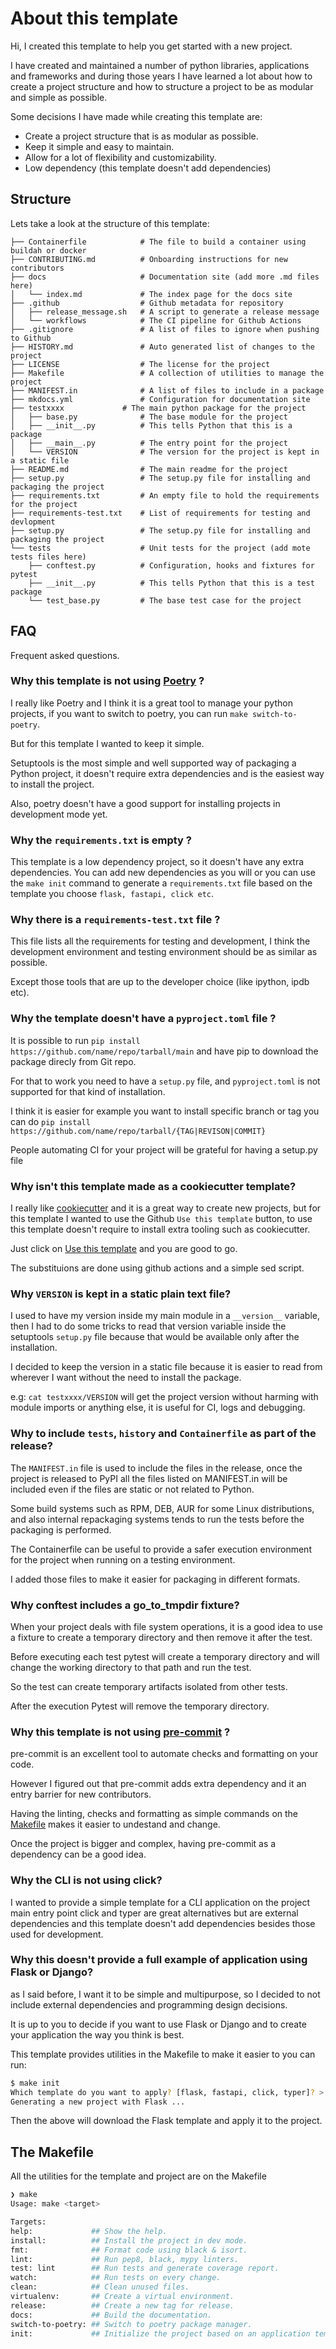# About this template

Hi, I created this template to help you get started with a new project.

I have created and maintained a number of python libraries, applications and 
frameworks and during those years I have learned a lot about how to create a 
project structure and how to structure a project to be as modular and simple 
as possible.

Some decisions I have made while creating this template are:

 - Create a project structure that is as modular as possible.
 - Keep it simple and easy to maintain.
 - Allow for a lot of flexibility and customizability.
 - Low dependency (this template doesn't add dependencies)

## Structure

Lets take a look at the structure of this template:

```text
├── Containerfile            # The file to build a container using buildah or docker
├── CONTRIBUTING.md          # Onboarding instructions for new contributors
├── docs                     # Documentation site (add more .md files here)
│   └── index.md             # The index page for the docs site
├── .github                  # Github metadata for repository
│   ├── release_message.sh   # A script to generate a release message
│   └── workflows            # The CI pipeline for Github Actions
├── .gitignore               # A list of files to ignore when pushing to Github
├── HISTORY.md               # Auto generated list of changes to the project
├── LICENSE                  # The license for the project
├── Makefile                 # A collection of utilities to manage the project
├── MANIFEST.in              # A list of files to include in a package
├── mkdocs.yml               # Configuration for documentation site
├── testxxxx             # The main python package for the project
│   ├── base.py              # The base module for the project
│   ├── __init__.py          # This tells Python that this is a package
│   ├── __main__.py          # The entry point for the project
│   └── VERSION              # The version for the project is kept in a static file
├── README.md                # The main readme for the project
├── setup.py                 # The setup.py file for installing and packaging the project
├── requirements.txt         # An empty file to hold the requirements for the project
├── requirements-test.txt    # List of requirements for testing and devlopment
├── setup.py                 # The setup.py file for installing and packaging the project
└── tests                    # Unit tests for the project (add mote tests files here)
    ├── conftest.py          # Configuration, hooks and fixtures for pytest
    ├── __init__.py          # This tells Python that this is a test package
    └── test_base.py         # The base test case for the project
```

## FAQ

Frequent asked questions.

### Why this template is not using [Poetry](https://python-poetry.org/) ?

I really like Poetry and I think it is a great tool to manage your python projects,
if you want to switch to poetry, you can run `make switch-to-poetry`.

But for this template I wanted to keep it simple.

Setuptools is the most simple and well supported way of packaging a Python project,
it doesn't require extra dependencies and is the easiest way to install the project.

Also, poetry doesn't have a good support for installing projects in development mode yet.

### Why the `requirements.txt` is empty ?

This template is a low dependency project, so it doesn't have any extra dependencies.
You can add new dependencies as you will or you can use the `make init` command to
generate a `requirements.txt` file based on the template you choose `flask, fastapi, click etc`.

### Why there is a `requirements-test.txt` file ?

This file lists all the requirements for testing and development,
I think the development environment and testing environment should be as similar as possible.

Except those tools that are up to the developer choice (like ipython, ipdb etc).

### Why the template doesn't have a `pyproject.toml` file ?

It is possible to run `pip install https://github.com/name/repo/tarball/main` and
have pip to download the package direcly from Git repo.

For that to work you need to have a `setup.py` file, and `pyproject.toml` is not
supported for that kind of installation.

I think it is easier for example you want to install specific branch or tag you can
do `pip install https://github.com/name/repo/tarball/{TAG|REVISON|COMMIT}`

People automating CI for your project will be grateful for having a setup.py file

### Why isn't this template made as a cookiecutter template?

I really like [cookiecutter](https://github.com/cookiecutter/cookiecutter) and it is a great way to create new projects,
but for this template I wanted to use the Github `Use this template` button,
to use this template doesn't require to install extra tooling such as cookiecutter.

Just click on [Use this template](https://github.com/rochacbruno/python-project-template/generate) and you are good to go.

The substituions are done using github actions and a simple sed script.

### Why `VERSION` is kept in a static plain text file?

I used to have my version inside my main module in a `__version__` variable, then
I had to do some tricks to read that version variable inside the setuptools 
`setup.py` file because that would be available only after the installation.

I decided to keep the version in a static file because it is easier to read from
wherever I want without the need to install the package.

e.g: `cat testxxxx/VERSION` will get the project version without harming
with module imports or anything else, it is useful for CI, logs and debugging.

### Why to include `tests`, `history` and `Containerfile` as part of the release?

The `MANIFEST.in` file is used to include the files in the release, once the 
project is released to PyPI all the files listed on MANIFEST.in will be included
even if the files are static or not related to Python.

Some build systems such as RPM, DEB, AUR for some Linux distributions, and also
internal repackaging systems tends to run the tests before the packaging is performed.

The Containerfile can be useful to provide a safer execution environment for 
the project when running on a testing environment.

I added those files to make it easier for packaging in different formats.

### Why conftest includes a go_to_tmpdir fixture?

When your project deals with file system operations, it is a good idea to use
a fixture to create a temporary directory and then remove it after the test.

Before executing each test pytest will create a temporary directory and will
change the working directory to that path and run the test.

So the test can create temporary artifacts isolated from other tests.

After the execution Pytest will remove the temporary directory.

### Why this template is not using [pre-commit](https://pre-commit.com/) ?

pre-commit is an excellent tool to automate checks and formatting on your code.

However I figured out that pre-commit adds extra dependency and it an entry barrier
for new contributors.

Having the linting, checks and formatting as simple commands on the [Makefile](Makefile)
makes it easier to undestand and change.

Once the project is bigger and complex, having pre-commit as a dependency can be a good idea.

### Why the CLI is not using click?

I wanted to provide a simple template for a CLI application on the project main entry point
click and typer are great alternatives but are external dependencies and this template
doesn't add dependencies besides those used for development.

### Why this doesn't provide a full example of application using Flask or Django?

as I said before, I want it to be simple and multipurpose, so I decided to not include
external dependencies and programming design decisions.

It is up to you to decide if you want to use Flask or Django and to create your application
the way you think is best.

This template provides utilities in the Makefile to make it easier to you can run:

```bash
$ make init 
Which template do you want to apply? [flask, fastapi, click, typer]? > flask
Generating a new project with Flask ...
```

Then the above will download the Flask template and apply it to the project.

## The Makefile

All the utilities for the template and project are on the Makefile

```bash
❯ make
Usage: make <target>

Targets:
help:             ## Show the help.
install:          ## Install the project in dev mode.
fmt:              ## Format code using black & isort.
lint:             ## Run pep8, black, mypy linters.
test: lint        ## Run tests and generate coverage report.
watch:            ## Run tests on every change.
clean:            ## Clean unused files.
virtualenv:       ## Create a virtual environment.
release:          ## Create a new tag for release.
docs:             ## Build the documentation.
switch-to-poetry: ## Switch to poetry package manager.
init:             ## Initialize the project based on an application template.
```
